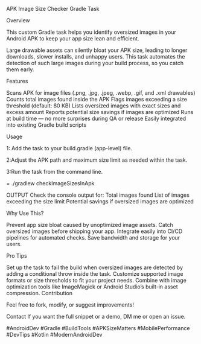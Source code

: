 APK Image Size Checker Gradle Task

Overview

This custom Gradle task helps you identify oversized images in your Android APK to keep your app size lean and efficient.

Large drawable assets can silently bloat your APK size, leading to longer downloads, slower installs, and unhappy users. This task automates the detection of such large images during your build process, so you catch them early.

Features

Scans APK for image files (.png, .jpg, .jpeg, .webp, .gif, and .xml drawables)
Counts total images found inside the APK
Flags images exceeding a size threshold (default: 80 KB)
Lists oversized images with exact sizes and excess amount
Reports potential size savings if images are optimized
Runs at build time — no more surprises during QA or release
Easily integrated into existing Gradle build scripts


Usage

1: Add the task to your build.gradle (app-level) file.


2:Adjust the APK path and maximum size limit as needed within the task.

3:Run the task from the command line.

= ./gradlew checkImageSizesInApk


OUTPUT
Check the console output for:
Total images found
List of images exceeding the size limit
Potential savings if oversized images are optimized


Why Use This?

Prevent app size bloat caused by unoptimized image assets.
Catch oversized images before shipping your app.
Integrate easily into CI/CD pipelines for automated checks.
Save bandwidth and storage for your users.

Pro Tips

Set up the task to fail the build when oversized images are detected by adding a conditional throw inside the task.
Customize supported image formats or size thresholds to fit your project needs.
Combine with image optimization tools like ImageMagick or Android Studio’s built-in asset compression.
Contribution

Feel free to fork, modify, or suggest improvements!

Contact
If you want the full snippet or a demo, DM me or open an issue.

#AndroidDev #Gradle #BuildTools #APKSizeMatters #MobilePerformance #DevTips #Kotlin #ModernAndroidDev
